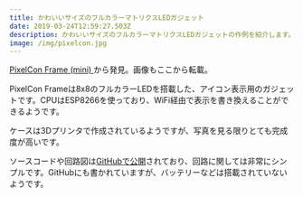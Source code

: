 ```yaml
---
title: かわいいサイズのフルカラーマトリクスLEDガジェット
date: 2019-03-24T12:59:27.503Z
description: かわいいサイズのフルカラーマトリクスLEDガジェットの作例を紹介します。
image: /img/pixelcon.jpg
---
```

[PixelCon Frame (mini)](https://hackaday.io/project/164494-pixelcon-frame-mini)から発見。画像もここから転載。

PixelCon Frameは8x8のフルカラーLEDを搭載した、アイコン表示用のガジェットです。CPUはESP8266を使っており、WiFi経由で表示を書き換えることができるようです。

ケースは3Dプリンタで作成されているようですが、写真を見る限りとても完成度が高いです。

ソースコードや回路図は[GitHubで公開](https://github.com/PixelCons/PixelCons-Frame)されており、回路に関しては非常にシンプルです。GitHubにも書かれていますが、バッテリーなどは搭載されていないようです。
